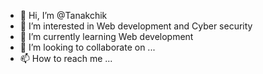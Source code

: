 - 👋 Hi, I’m @Tanakchik
- 👀 I’m interested in Web development and Cyber security 
- 🌱 I’m currently learning Web development 
- 💞️ I’m looking to collaborate on ...
- 📫 How to reach me ...

<!---
Tanakchik/Tanakchik is a ✨ special ✨ repository because its `README.md` (this file) appears on your GitHub profile.
You can click the Preview link to take a look at your changes.
--->
